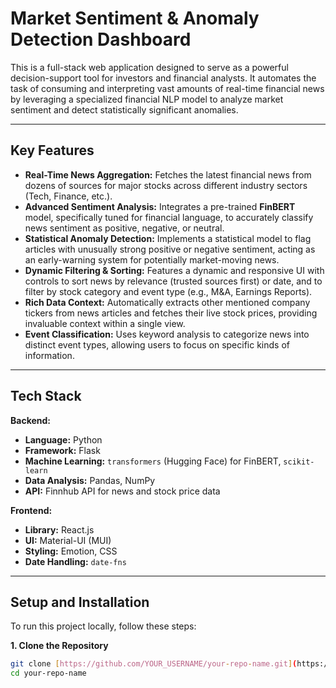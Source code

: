 # Market Sentiment & Anomaly Detection Dashboard

This is a full-stack web application designed to serve as a powerful decision-support tool for investors and financial analysts. It automates the task of consuming and interpreting vast amounts of real-time financial news by leveraging a specialized financial NLP model to analyze market sentiment and detect statistically significant anomalies.




---

## Key Features

- **Real-Time News Aggregation:** Fetches the latest financial news from dozens of sources for major stocks across different industry sectors (Tech, Finance, etc.).
- **Advanced Sentiment Analysis:** Integrates a pre-trained **FinBERT** model, specifically tuned for financial language, to accurately classify news sentiment as positive, negative, or neutral.
- **Statistical Anomaly Detection:** Implements a statistical model to flag articles with unusually strong positive or negative sentiment, acting as an early-warning system for potentially market-moving news.
- **Dynamic Filtering & Sorting:** Features a dynamic and responsive UI with controls to sort news by relevance (trusted sources first) or date, and to filter by stock category and event type (e.g., M&A, Earnings Reports).
- **Rich Data Context:** Automatically extracts other mentioned company tickers from news articles and fetches their live stock prices, providing invaluable context within a single view.
- **Event Classification:** Uses keyword analysis to categorize news into distinct event types, allowing users to focus on specific kinds of information.

---

## Tech Stack

**Backend:**
- **Language:** Python
- **Framework:** Flask
- **Machine Learning:** `transformers` (Hugging Face) for FinBERT, `scikit-learn`
- **Data Analysis:** Pandas, NumPy
- **API:** Finnhub API for news and stock price data

**Frontend:**
- **Library:** React.js
- **UI:** Material-UI (MUI)
- **Styling:** Emotion, CSS
- **Date Handling:** `date-fns`

---

## Setup and Installation

To run this project locally, follow these steps:

**1. Clone the Repository**
```bash
git clone [https://github.com/YOUR_USERNAME/your-repo-name.git](https://github.com/YOUR_USERNAME/your-repo-name.git)
cd your-repo-name
